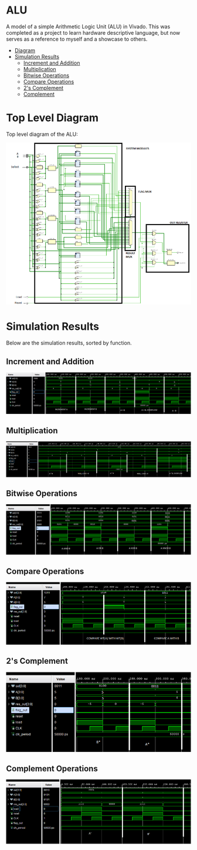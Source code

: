 
# ALU

A model of a simple Arithmetic Logic Unit (ALU) in Vivado. This was completed as a project to learn hardware descriptive language, but now serves as a reference to myself and a showcase to others.

- [Diagram](#top-level-diagram)
- [Simulation Results](#simulations)
    - [Increment and Addition](#increment-and-addition)
    - [Multiplication](#multiplication)
    - [Bitwise Operations](#bitwise-operations)
    - [Compare Operations](#compare-operations)
    - [2's Complement](#2s-complement)
    - [Complement](#complement-operations)

# Top Level Diagram

Top level diagram of the ALU:

![Top Level Diagram of ALU](/assets/top_level2.png)

# Simulation Results

Below are the simulation results, sorted by function.

## Increment and Addition
![Incrementation and Addition Simulation Results](/assets/inc%20add%20sub2.png)

## Multiplication
![Multiplication Simulation Results](/assets/multiply2.png)

## Bitwise Operations

![Bitwise Operation Simulation Results](/assets/bitwise2%20(2).png)

## Compare Operations

![Compare Operations Simulation Results](/assets/compare2.png)

## 2's Complement

![2's Complement Simulation Results](/assets/2comp2.png)

## Complement Operations

![Complement Operations Simulation Results](/assets/Complement2.png)